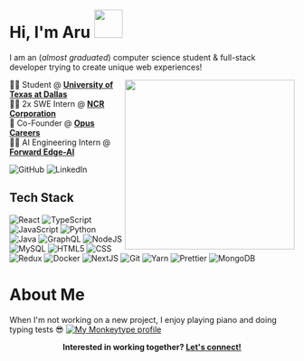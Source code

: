 # Hi, I'm Aru <img src="https://media.giphy.com/media/KfSOWTWvN03AktOl5Q/giphy.gif" width="50"></h1>

I am an (*almost graduated*) computer science student & full-stack developer trying to create unique web experiences!

<img align='right' src="https://media.giphy.com/media/UvPvsX9oMlMWs/giphy.gif" width="300" />

:man_student: Student @ [**University of Texas at Dallas**][utd]  
:man_technologist: 2x SWE Intern @ [**NCR Corporation**][ncr]  
:rocket: Co-Founder @ [**Opus Careers**][opus]  
:man_technologist: AI Engineering Intern @ [**Forward Edge-AI**][fea]  

[three]: https://threejs-journey.com/
[utd]: http://www.utdallas.edu/
[ncr]: https://www.ncr.com/
[opus]: https://www.magnumop.us/
[fea]: https://www.forwardedge.ai

![GitHub](https://img.shields.io/badge/GitHub-%2312100E.svg?&style=for-the-badge&logo=Github&logoColor=white)
![LinkedIn](https://img.shields.io/badge/linkedin-%230077B5.svg?&style=for-the-badge&logo=linkedin&logoColor=white)

## Tech Stack

![React](https://img.shields.io/badge/React-61DAFB?logo=react&logoColor=black&style=for-the-badge)
![TypeScript](https://img.shields.io/badge/TypeScript-3178C6?logo=typescript&logoColor=white&style=for-the-badge)
![JavaScript](https://img.shields.io/badge/JavaScript-F7DF1E?logo=javascript&logoColor=black&style=for-the-badge)
![Python](https://img.shields.io/badge/Python-3776AB?logo=python&logoColor=white&style=for-the-badge)
![Java](https://img.shields.io/badge/Java-F8981D?logo=java&logoColor=white&style=for-the-badge)
![GraphQL](https://img.shields.io/badge/-GraphQL-E10098?style=for-the-badge&logo=graphql&logoColor=white)
![NodeJS](https://img.shields.io/badge/-Nodejs-43853d?style=for-the-badge&logo=Node.js&logoColor=white)
![MySQL](https://img.shields.io/badge/-MySQL-3178CF?style=for-the-badge&logo=MySQL&logoColor=white)
![HTML5](https://img.shields.io/badge/-HTML5-E34F26?style=for-the-badge&logo=html5&logoColor=white)
![CSS](https://img.shields.io/badge/-CSS-2196f3?style=for-the-badge&logo=CSS3&logoColor=white)
![Redux](https://img.shields.io/badge/-Redux-764ABC?style=for-the-badge&logo=redux&logoColor=white)
![Docker](https://img.shields.io/badge/-Docker-46a2f1?style=for-the-badge&logo=docker&logoColor=white)
![NextJS](https://img.shields.io/badge/-Next.js-2f2f2f?style=for-the-badge&logo=Next.js&logoColor=white)
![Git](https://img.shields.io/badge/-Git-F05032?style=for-the-badge&logo=git&logoColor=white)
![Yarn](https://img.shields.io/badge/-Yarn-CB3837?style=for-the-badge&logo=yarn&logoColor=white)
![Prettier](https://img.shields.io/badge/-Prettier-F7B93E?style=for-the-badge&logo=prettier&logoColor=black)
![MongoDB](https://img.shields.io/badge/-MongoDB-13aa52?style=for-the-badge&logo=mongodb&logoColor=white)

# About Me
<p>
When I'm not working on a new project, I enjoy playing piano and doing typing tests 😎

 <a href="https://monkeytype.com/profile/gyani">
   <img src="https://raw.githubusercontent.com/AruGyani/AruGyani/monkeytype-readme/monkeytype-readme-lbpb.svg" alt="My Monkeytype profile" />
 </a>

</p>

<p align="center">
	<b>Interested in working together?
		<a href="https://linkedin.com/in/arugyani/">Let's connect!</a>
  	</b>
</p>
